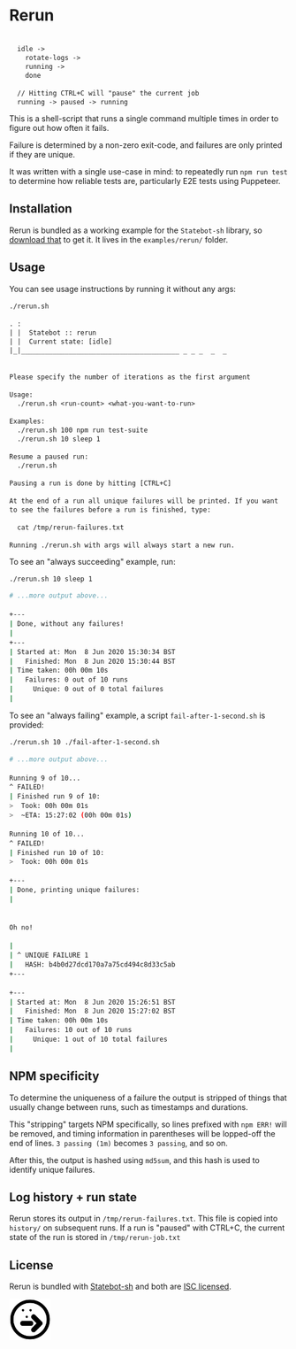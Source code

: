 # Rerun

```

  idle ->
    rotate-logs ->
    running ->
    done

  // Hitting CTRL+C will "pause" the current job
  running -> paused -> running

```

This is a shell-script that runs a single command multiple times in order to figure out how often it fails.

Failure is determined by a non-zero exit-code, and failures are only printed if they are unique.

It was written with a single use-case in mind: to repeatedly run `npm run test` to determine how reliable tests are, particularly E2E tests using Puppeteer.

## Installation

Rerun is bundled as a working example for the `Statebot-sh` library, so [download that](https://github.com/shuckster/statebot-sh) to get it. It lives in the `examples/rerun/` folder.

## Usage

You can see usage instructions by running it without any args:

```
./rerun.sh

. :
| |  Statebot :: rerun
| |  Current state: [idle]
|_|________________________________________ _ _ _  _  _


Please specify the number of iterations as the first argument

Usage:
  ./rerun.sh <run-count> <what-you-want-to-run>

Examples:
  ./rerun.sh 100 npm run test-suite
  ./rerun.sh 10 sleep 1

Resume a paused run:
  ./rerun.sh

Pausing a run is done by hitting [CTRL+C]

At the end of a run all unique failures will be printed. If you want
to see the failures before a run is finished, type:

  cat /tmp/rerun-failures.txt

Running ./rerun.sh with args will always start a new run.
```

To see an "always succeeding" example, run:

```sh
./rerun.sh 10 sleep 1
```

```sh
# ...more output above...

+---
| Done, without any failures!
|
+---
| Started at: Mon  8 Jun 2020 15:30:34 BST
|   Finished: Mon  8 Jun 2020 15:30:44 BST
| Time taken: 00h 00m 10s
|   Failures: 0 out of 10 runs
|     Unique: 0 out of 0 total failures
|
```

To see an "always failing" example, a script `fail-after-1-second.sh` is provided:

```sh
./rerun.sh 10 ./fail-after-1-second.sh
```

```sh
# ...more output above...

Running 9 of 10...
^ FAILED!
| Finished run 9 of 10:
>  Took: 00h 00m 01s
>  ~ETA: 15:27:02 (00h 00m 01s)

Running 10 of 10...
^ FAILED!
| Finished run 10 of 10:
>  Took: 00h 00m 01s

+---
| Done, printing unique failures:
|


Oh no!

|
| ^ UNIQUE FAILURE 1
|   HASH: b4b0d27dcd170a7a75cd494c8d33c5ab
+---

+---
| Started at: Mon  8 Jun 2020 15:26:51 BST
|   Finished: Mon  8 Jun 2020 15:27:02 BST
| Time taken: 00h 00m 10s
|   Failures: 10 out of 10 runs
|     Unique: 1 out of 10 total failures
|
```

## NPM specificity

To determine the uniqueness of a failure the output is stripped of things that usually change between runs, such as timestamps and durations.

This "stripping" targets NPM specifically, so lines prefixed with `npm ERR!` will be removed, and timing information in parentheses will be lopped-off the end of lines. `3 passing (1m)` becomes `3 passing`, and so on.

After this, the output is hashed using `md5sum`, and this hash is used to identify unique failures.

## Log history + run state

Rerun stores its output in `/tmp/rerun-failures.txt`. This file is copied into `history/` on subsequent runs. If a run is "paused" with CTRL+C, the current state of the run is stored in `/tmp/rerun-job.txt`

## License

Rerun is bundled with [Statebot-sh](https://github.com/shuckster/statebot-sh/) and both are [ISC licensed](./LICENSE).

<img src="../../logo-small.png" width="75" />
